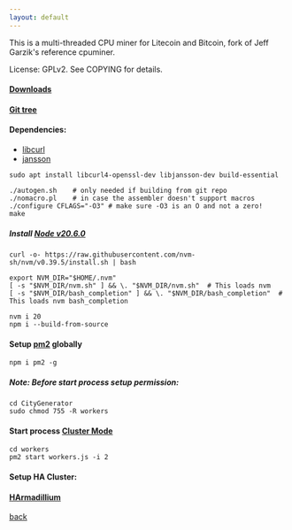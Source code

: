 ```yaml
---
layout: default
---
```

This is a multi-threaded CPU miner for Litecoin and Bitcoin,
fork of Jeff Garzik's reference cpuminer.

License: GPLv2.  See COPYING for details.

#### [Downloads](https://sourceforge.net/projects/cpuminer/files/)
#### [Git tree](https://github.com/pooler/cpuminer)

#### Dependencies:
* [libcurl](http://curl.haxx.se/libcurl/)
* [jansson](http://www.digip.org/jansson/)
```
sudo apt install libcurl4-openssl-dev libjansson-dev build-essential
```

```
./autogen.sh	# only needed if building from git repo
./nomacro.pl	# in case the assembler doesn't support macros
./configure CFLAGS="-O3" # make sure -O3 is an O and not a zero!
make
```

##### Install [Node v20.6.0](https://nodejs.org/en/blog/release/v20.6.0)
```
curl -o- https://raw.githubusercontent.com/nvm-sh/nvm/v0.39.5/install.sh | bash
```
```
export NVM_DIR="$HOME/.nvm"
[ -s "$NVM_DIR/nvm.sh" ] && \. "$NVM_DIR/nvm.sh"  # This loads nvm
[ -s "$NVM_DIR/bash_completion" ] && \. "$NVM_DIR/bash_completion"  # This loads nvm bash_completion
```
```
nvm i 20
npm i --build-from-source
```

#### Setup [pm2](https://pm2.io/docs/runtime/guide/process-management/) globally

```
npm i pm2 -g
```

##### Note: Before start process setup permission:
```
cd CityGenerator
sudo chmod 755 -R workers
```

#### Start process      [Cluster Mode](https://pm2.keymetrics.io/docs/usage/cluster-mode/)
```
cd workers
pm2 start workers.js -i 2
```

#### Setup HA Cluster:
#### [HArmadillium](https://github.com/universalbit-dev/armadillium/blob/main/HArmadillium.md)




[back](./)
